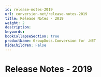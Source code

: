 ```yaml
---
id: release-notes-2019
url: conversion-net/release-notes-2019
title: Release Notes - 2019
weight: 2
description: 
keywords: 
bookCollapseSection: true
productName: GroupDocs.Conversion for .NET
hideChildren: False
---
```


# Release Notes - 2019
